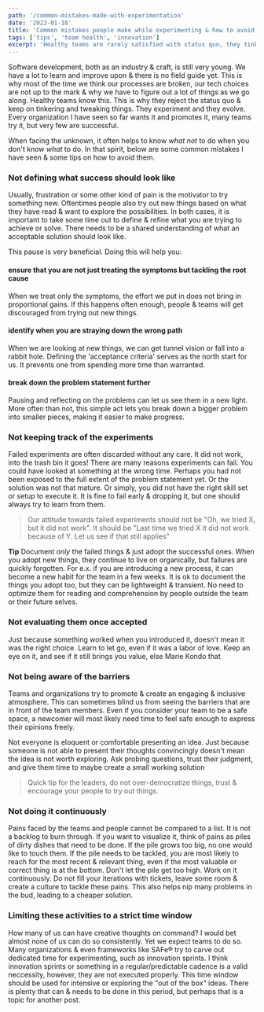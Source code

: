 ```yaml
---
path: '/common-mistakes-made-with-experimentation'
date: '2023-01-18'
title: 'Common mistakes people make while experimenting & how to avoid them'
tags: ['tips', 'team health', 'innovation']
excerpt: 'Healthy teams are rarely satisfied with status quo, they tinker & they improve. However, there are many ways it can go wrong!'
---
```


Software development, both as an industry & craft, is still very young. We have a lot to learn and improve upon & there is no field guide yet. This is why most of the time we think our processes are broken, our tech choices are not up to the mark & why we have to figure out a lot of things as we go along. Healthy teams know this. This is why they reject the status quo & keep on tinkering and tweaking things. They experiment and they evolve. Every organization I have seen so far wants it and promotes it, many teams try it, but very few are successful.

When facing the unknown, it often helps to know _what not_ to do when you don't know _what_ to do. In that spirit, below are some common mistakes I have seen & some tips on how to avoid them.

### Not defining what success should look like

Usually, frustration or some other kind of pain is the motivator to try something new. Oftentimes people also try out new things based on what they have read & want to explore the possibilities. In both cases, it is important to take some time out to define & refine what you are trying to achieve or solve. There needs to be a shared understanding of what an acceptable solution should look like.

This pause is very beneficial. Doing this will help you:

#### ensure that you are not just treating the symptoms but tackling the root cause

When we treat only the symptoms, the effort we put in does not bring in proportional gains. If this happens often enough, people & teams will get discouraged from trying out new things.

#### identify when you are straying down the wrong path

When we are looking at new things, we can get tunnel vision or fall into a rabbit hole. Defining the 'acceptance criteria' serves as the north start for us. It prevents one from spending more time than warranted.

#### break down the problem statement further

Pausing and reflecting on the problems can let us see them in a new light. More often than not, this simple act lets you break down a bigger problem into smaller pieces, making it easier to make progress.

### Not keeping track of the experiments

Failed experiments are often discarded without any care. It did not work, into the trash bin it goes! There are many reasons experiments can fail. You could have looked at something at the wrong time. Perhaps you had not been exposed to the full extent of the problem statement yet. Or the solution was not that mature. Or simply, you did not have the right skill set or setup to execute it. It is fine to fail early & dropping it, but one should always try to learn from them.

> Our attitude towards failed experiments should not be "Oh, we tried X, but it did not work". It should be "Last time we tried X it did not work because of Y. Let us see if that still applies"

**Tip**
Document _only_ the failed things & just adopt the successful ones. When you adopt new things, they continue to live on organically, but failures are quickly forgotten. For e.x. if you are introducing a new process, it can become a new habit for the team in a few weeks. It is ok to document the things you adopt too, but they can be lightweight & transient. No need to optimize them for reading and comprehension by people outside the team or their future selves.

### Not evaluating them once accepted

Just because something worked when you introduced it, doesn't mean it was the right choice. Learn to let go, even if it was a labor of love. Keep an eye on it, and see if it still brings you value, else Marie Kondo that

### Not being aware of the barriers

Teams and organizations try to promote & create an engaging & inclusive atmosphere. This can sometimes blind us from seeing the barriers that are in front of the team members. Even if you consider your team to be a safe space, a newcomer will most likely need time to feel safe enough to express their opinions freely.

Not everyone is eloquent or comfortable presenting an idea. Just because someone is not able to present their thoughts convincingly doesn't mean the idea is not worth exploring. Ask probing questions, trust their judgment, and give them time to maybe create a small working solution

> Quick tip for the leaders, do not over-democratize things, trust & encourage your people to try out things.

### Not doing it continuously

Pains faced by the teams and people cannot be compared to a list. It is not a backlog to burn through. If you want to visualize it, think of pains as piles of dirty dishes that need to be done. If the pile grows too big, no one would like to touch them. If the pile needs to be tackled, you are most likely to reach for the most recent & relevant thing, even if the most valuable or correct thing is at the bottom. Don't let the pile get too high. Work on it continuously. Do not fill your iterations with tickets, leave some room & create a culture to tackle these pains. This also helps nip many problems in the bud, leading to a cheaper solution.

### Limiting these activities to a strict time window

How many of us can have creative thoughts on command? I would bet almost none of us can do so consistently. Yet we expect teams to do so. Many organizations & even frameworks like SAFe® try to carve out dedicated time for experimenting, such as innovation sprints. I think innovation sprints or something in a regular/predictable cadence is a valid neccessity, however, they are not executed properly. This time window should be used for intensive or exploring the "out of the box" ideas. There is plenty that can & needs to be done in this period, but perhaps that is a topic for another post.
